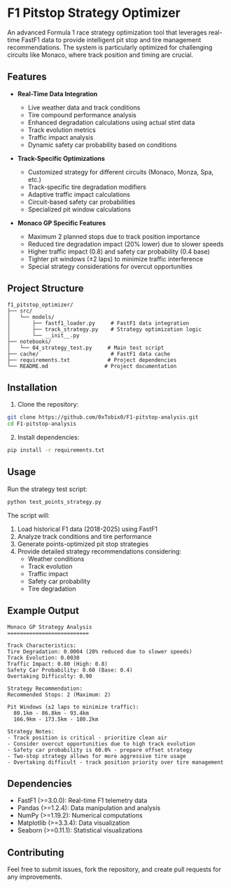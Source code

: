 # F1 Pitstop Strategy Optimizer

An advanced Formula 1 race strategy optimization tool that leverages real-time FastF1 data to provide intelligent pit stop and tire management recommendations. The system is particularly optimized for challenging circuits like Monaco, where track position and timing are crucial.

## Features

- **Real-Time Data Integration**
  - Live weather data and track conditions
  - Tire compound performance analysis
  - Enhanced degradation calculations using actual stint data
  - Track evolution metrics
  - Traffic impact analysis
  - Dynamic safety car probability based on conditions

- **Track-Specific Optimizations**
  - Customized strategy for different circuits (Monaco, Monza, Spa, etc.)
  - Track-specific tire degradation modifiers
  - Adaptive traffic impact calculations
  - Circuit-based safety car probabilities
  - Specialized pit window calculations

- **Monaco GP Specific Features**
  - Maximum 2 planned stops due to track position importance
  - Reduced tire degradation impact (20% lower) due to slower speeds
  - Higher traffic impact (0.8) and safety car probability (0.4 base)
  - Tighter pit windows (±2 laps) to minimize traffic interference
  - Special strategy considerations for overcut opportunities

## Project Structure

```
f1_pitstop_optimizer/
├── src/
│   └── models/
│       ├── fastf1_loader.py     # FastF1 data integration
│       ├── track_strategy.py    # Strategy optimization logic
│       └── __init__.py
├── notebooks/
│   └── 04_strategy_test.py     # Main test script
├── cache/                       # FastF1 data cache
├── requirements.txt            # Project dependencies
└── README.md                  # Project documentation
```

## Installation

1. Clone the repository:
```bash
git clone https://github.com/0xTobix0/F1-pitstop-analysis.git
cd F1-pitstop-analysis
```

2. Install dependencies:
```bash
pip install -r requirements.txt
```

## Usage

Run the strategy test script:
```bash
python test_points_strategy.py
```

The script will:
1. Load historical F1 data (2018-2025) using FastF1
2. Analyze track conditions and tire performance
3. Generate points-optimized pit stop strategies
4. Provide detailed strategy recommendations considering:
   - Weather conditions
   - Track evolution
   - Traffic impact
   - Safety car probability
   - Tire degradation

## Example Output

```
Monaco GP Strategy Analysis
==========================

Track Characteristics:
Tire Degradation: 0.0004 (20% reduced due to slower speeds)
Track Evolution: 0.0030
Traffic Impact: 0.80 (High: 0.8)
Safety Car Probability: 0.60 (Base: 0.4)
Overtaking Difficulty: 0.90

Strategy Recommendation:
Recommended Stops: 2 (Maximum: 2)

Pit Windows (±2 laps to minimize traffic):
  80.1km - 86.8km - 93.4km
  166.9km - 173.5km - 180.2km

Strategy Notes:
- Track position is critical - prioritize clean air
- Consider overcut opportunities due to high track evolution
- Safety car probability is 60.0% - prepare offset strategy
- Two-stop strategy allows for more aggressive tire usage
- Overtaking difficult - track position priority over tire management
```

## Dependencies

- FastF1 (>=3.0.0): Real-time F1 telemetry data
- Pandas (>=1.2.4): Data manipulation and analysis
- NumPy (>=1.19.2): Numerical computations
- Matplotlib (>=3.3.4): Data visualization
- Seaborn (>=0.11.1): Statistical visualizations

## Contributing

Feel free to submit issues, fork the repository, and create pull requests for any improvements.

